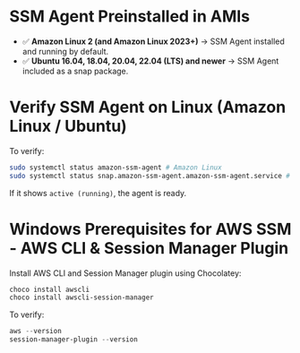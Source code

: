 # SSM Agent Preinstalled in AMIs
- ✅ **Amazon Linux 2 (and Amazon Linux 2023+)** → SSM Agent installed and running by default.  
- ✅ **Ubuntu 16.04, 18.04, 20.04, 22.04 (LTS) and newer** → SSM Agent included as a snap package.  
  

# Verify SSM Agent on Linux (Amazon Linux / Ubuntu)
To verify:
```bash
sudo systemctl status amazon-ssm-agent # Amazon Linux
sudo systemctl status snap.amazon-ssm-agent.amazon-ssm-agent.service # ubuntu
```
If it shows `active (running)`, the agent is ready.

# Windows Prerequisites for AWS SSM - AWS CLI & Session Manager Plugin 
Install AWS CLI and Session Manager plugin using Chocolatey:

```powershell
choco install awscli
choco install awscli-session-manager
```

To verify: 
```powershell 
aws --version
session-manager-plugin --version 
```
